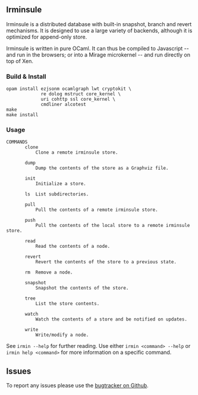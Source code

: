 ## Irminsule

Irminsule is a distributed database with built-in snapshot, branch and
revert mechanisms. It is designed to use a large variety of backends,
although it is optimized for append-only store.

Irminsule is written in pure OCaml. It can thus be compiled to Javascript
-- and run in the browsers; or into a Mirage microkernel -- and run directly
on top of Xen.

### Build & Install

```
opam install ezjsonm ocamlgraph lwt cryptokit \
             re dolog mstruct core_kernel \
             uri cohttp ssl core_kernel \
             cmdliner alcotest
make
make install
```

### Usage

```
COMMANDS
       clone
           Clone a remote irminsule store.

       dump
           Dump the contents of the store as a Graphviz file.

       init
           Initialize a store.

       ls  List subdirectories.

       pull
           Pull the contents of a remote irminsule store.

       push
           Pull the contents of the local store to a remote irminsule store.

       read
           Read the contents of a node.

       revert
           Revert the contents of the store to a previous state.

       rm  Remove a node.

       snapshot
           Snapshot the contents of the store.

       tree
           List the store contents.

       watch
           Watch the contents of a store and be notified on updates.

       write
           Write/modify a node.
```

See `irmin --help` for further reading. Use either `irmin <command> --help`
 or `irmin help <command>` for more information on a specific command.

## Issues

To report any issues please use the [bugtracker on Github](https://github.com/samoht/issues).
